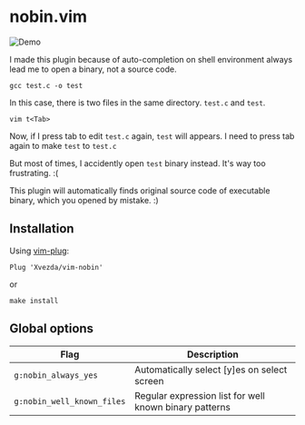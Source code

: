# nobin.vim

![Demo](https://gist.githubusercontent.com/Xvezda/ee6613c4ae2ce743b445f2cfc6e837b2/raw/caa62e4c14aa918bcb96622189ff25444b488c0a/vim-nobin.gif)

I made this plugin because of auto-completion on shell environment always lead me to open a binary, not a source code.

`gcc test.c -o test`

In this case, there is two files in the same directory. `test.c` and `test`.

`vim t<Tab>`

Now, if I press tab to edit `test.c` again, `test` will appears.
I need to press tab again to make `test` to `test.c`

But most of times, I accidently open `test` binary instead.
It's way too frustrating. :(

This plugin will automatically finds original source code of executable binary, which you opened by mistake. :)

## Installation

Using [vim-plug](https://github.com/junegunn/vim-plug):

`Plug 'Xvezda/vim-nobin'`

or

`make install`


## Global options

| Flag                     | Description                                              |
|--------------------------|----------------------------------------------------------|
| `g:nobin_always_yes`       | Automatically select [y]es on select screen            |
| `g:nobin_well_known_files` | Regular expression list for well known binary patterns |
